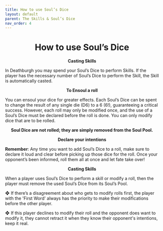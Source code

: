 ```yaml
---
title: How to use Soul’s Dice
layout: default
parent: The Skills & Soul’s Dice
nav_order: 4
---
```

<h1 style="text-align: center;"> How to use Soul’s Dice</h1>

<p style="text-align: center;"> <b>Casting Skills</b></p>

In Deathburgh you may spend your Soul’s Dice to perform Skills.
If the player has the necessary number of Soul’s Dice to perform the Skill, the Skill is
automatically casted.

<p style="text-align: center;"> <b>To Ensoul a roll</b></p>


You can ensoul your dice for greater effects. Each Soul’s Dice can be spent to change the result of any single die (D6) to a 6 (6!), guaranteeing a critical success. However, each roll may only
be modified once, and the use of a Soul’s Dice must be declared before the roll is done. You can only modify dice that are to be rolled.

<p style="text-align: center;"> <b>Soul Dice are not rolled; they are simply removed from the Soul Pool.</b></p>


<p style="text-align: center;"> <b> Declare your intentions</b></p>


**Remember**: Any time you want to add Soul’s Dice to a roll, make sure to declare it loud and
clear before picking up those dice for the roll. Once your opponent’s been informed, roll them
all at once and let fate take over!

<p style="text-align: center;"> <b> Casting Skills</b></p>

When a player uses Soul’s Dice to perform a skill or modify a roll, then the player must remove the used Soul’s Dice from its Soul’s Pool.</b></p>


❖ If there’s a disagreement about who gets to modify rolls first, the player with the 'First
Word' always has the priority to make their modifications before the other player.

❖ If this player declines to modify their roll and the opponent does want to modify it,
they cannot retract it when they know their opponent's intentions, keep it real.
